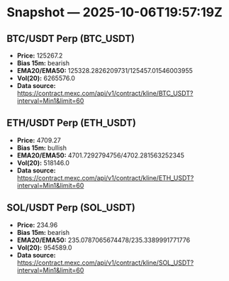 # Snapshot — 2025-10-06T19:57:19Z

## BTC/USDT Perp (BTC_USDT)
- **Price:** 125267.2
- **Bias 15m:** bearish
- **EMA20/EMA50:** 125328.2826209731/125457.01546003955
- **Vol(20):** 6265576.0
- **Data source:** https://contract.mexc.com/api/v1/contract/kline/BTC_USDT?interval=Min1&limit=60

## ETH/USDT Perp (ETH_USDT)
- **Price:** 4709.27
- **Bias 15m:** bullish
- **EMA20/EMA50:** 4701.7292794756/4702.281563252345
- **Vol(20):** 518146.0
- **Data source:** https://contract.mexc.com/api/v1/contract/kline/ETH_USDT?interval=Min1&limit=60

## SOL/USDT Perp (SOL_USDT)
- **Price:** 234.96
- **Bias 15m:** bearish
- **EMA20/EMA50:** 235.0787065674478/235.3389991771776
- **Vol(20):** 954589.0
- **Data source:** https://contract.mexc.com/api/v1/contract/kline/SOL_USDT?interval=Min1&limit=60
